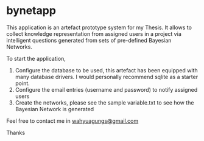 # bynetapp

This application is an artefact prototype system for my Thesis.
It allows to collect knowledge representation from assigned users in a project via intelligent questions generated from sets of pre-defined Bayesian Networks.

To start the application,
1. Configure the database to be used, this artefact has been equipped with many database drivers. I would personally recommend sqlite as a starter point.
2. Configure the email entries (username and password) to notify assigned users
3. Create the networks, please see the sample variable.txt to see how the Bayesian Network is generated

Feel free to contact me in wahyuagungs@gmail.com

Thanks
